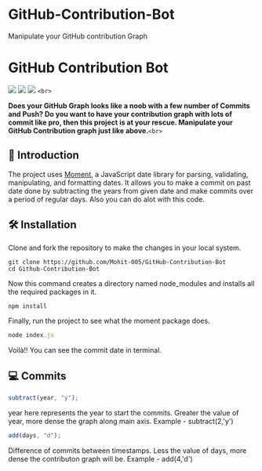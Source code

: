 # GitHub-Contribution-Bot

Manipulate your GitHub contribution Graph

# GitHub Contribution Bot

[![](https://img.shields.io/github/license/utsanjan/Github-Contribution-Bot?logoColor=red&style=plastic)](https://github.com/utsanjan/Github-Contribution-Bot/blob/main/LICENSE)‎ ‎
[![](https://img.shields.io/github/languages/count/utsanjan/Github-Contribution-Bot?style=plastic)](https://github.com/utsanjan/Github-Contribution-Bot/search?l=shell)‎ ‎
[![](https://img.shields.io/github/languages/top/utsanjan/Github-Contribution-Bot?color=light%20green&style=plastic)](https://github.com/utsanjan/Github-Contribution-Bot)‎ ‎ `<br>`

**Does your GitHub Graph looks like a noob with a few number of Commits and Push? Do you want to have your contribution graph with lots of commit like pro, then this project is at your rescue. Manipulate your GitHub Contribution graph just like above.**`<br>`

## 📝 Introduction

The project uses [Moment](https://www.npmjs.com/package/moment), a JavaScript date library for parsing, validating, manipulating, and formatting dates. It allows you to make a commit on past date done by subtracting the years from given date and make commits over a period of regular days. Also you can do alot with this code.

## 🛠️ Installation

Clone and fork the repository to make the changes in your local system.

```git-bash
git clone https://github.com/Mohit-005/GitHub-Contribution-Bot
cd Github-Contribution-Bot
```

Now this command creates a directory named node_modules and installs all the required packages in it.

```javascript
npm install
```

Finally, run the project to see what the moment package does.

```javascript
node index.js
```

Voilà!!
You can see the commit date in terminal.

## 💻 Commits

```javascript
subtract(year, "y");
```

year here represents the year to start the commits. Greater the value of year, more dense the graph along main axis. Example - subtract(2,'y')

```javascript
add(days, "d");
```

Difference of commits between timestamps. Less the value of days, more dense the contributon graph will be. Example - add(4,'d')
